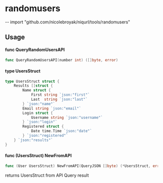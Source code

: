 # randomusers
--
    import "github.com/nicolebroyak/niqurl/tools/randomusers"


## Usage

#### func  QueryRandomUsersAPI

```go
func QueryRandomUsersAPI(number int) ([]byte, error)
```

#### type UsersStruct

```go
type UsersStruct struct {
	Results []struct {
		Name struct {
			First string `json:"first"`
			Last  string `json:"last"`
		} `json:"name"`
		Email string `json:"email"`
		Login struct {
			Username string `json:"username"`
		} `json:"login"`
		Registered struct {
			Date time.Time `json:"date"`
		} `json:"registered"`
	} `json:"results"`
}
```


#### func (UsersStruct) NewFromAPI

```go
func (User UsersStruct) NewFromAPI(QueryJSON []byte) (*UsersStruct, error)
```
returns UsersStruct from API Query result
